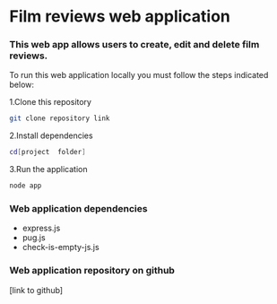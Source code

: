 #  Film reviews  web application

### This web app allows users to create, edit and delete film reviews.

To run this web application locally you must follow the steps  indicated below:

1.Clone this repository
```bash
git clone repository link
```
2.Install dependencies
```bash
cd[project  folder]
```
3.Run the application
```bash
node app
```

### Web application dependencies
- express.js
- pug.js
- check-is-empty-js.js

### Web application repository on github
[link to github]
